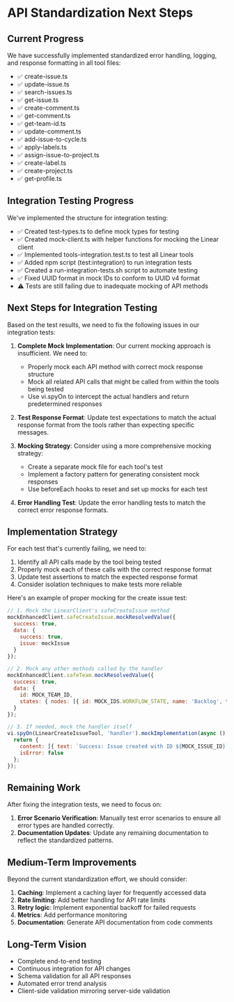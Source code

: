 # API Standardization Next Steps

## Current Progress

We have successfully implemented standardized error handling, logging, and response formatting in all tool files:

- ✅ create-issue.ts
- ✅ update-issue.ts
- ✅ search-issues.ts
- ✅ get-issue.ts
- ✅ create-comment.ts
- ✅ get-comment.ts
- ✅ get-team-id.ts
- ✅ update-comment.ts
- ✅ add-issue-to-cycle.ts
- ✅ apply-labels.ts
- ✅ assign-issue-to-project.ts
- ✅ create-label.ts
- ✅ create-project.ts
- ✅ get-profile.ts

## Integration Testing Progress

We've implemented the structure for integration testing:

- ✅ Created test-types.ts to define mock types for testing
- ✅ Created mock-client.ts with helper functions for mocking the Linear client
- ✅ Implemented tools-integration.test.ts to test all Linear tools
- ✅ Added npm script (test:integration) to run integration tests
- ✅ Created a run-integration-tests.sh script to automate testing
- ✅ Fixed UUID format in mock IDs to conform to UUID v4 format
- ⚠️ Tests are still failing due to inadequate mocking of API methods

## Next Steps for Integration Testing

Based on the test results, we need to fix the following issues in our integration tests:

1. **Complete Mock Implementation**: Our current mocking approach is insufficient. We need to:
   - Properly mock each API method with correct mock response structure
   - Mock all related API calls that might be called from within the tools being tested
   - Use vi.spyOn to intercept the actual handlers and return predetermined responses

2. **Test Response Format**: Update test expectations to match the actual response format from the tools rather than expecting specific messages.

3. **Mocking Strategy**: Consider using a more comprehensive mocking strategy:
   - Create a separate mock file for each tool's test
   - Implement a factory pattern for generating consistent mock responses
   - Use beforeEach hooks to reset and set up mocks for each test

4. **Error Handling Test**: Update the error handling tests to match the correct error response formats.

## Implementation Strategy

For each test that's currently failing, we need to:

1. Identify all API calls made by the tool being tested
2. Properly mock each of these calls with the correct response format
3. Update test assertions to match the expected response format
4. Consider isolation techniques to make tests more reliable

Here's an example of proper mocking for the create issue test:

```javascript
// 1. Mock the LinearClient's safeCreateIssue method
mockEnhancedClient.safeCreateIssue.mockResolvedValue({
  success: true,
  data: {
    success: true,
    issue: mockIssue
  }
});

// 2. Mock any other methods called by the handler
mockEnhancedClient.safeTeam.mockResolvedValue({
  success: true,
  data: {
    id: MOCK_TEAM_ID,
    states: { nodes: [{ id: MOCK_IDS.WORKFLOW_STATE, name: 'Backlog', type: 'backlog' }] }
  }
});

// 3. If needed, mock the handler itself
vi.spyOn(LinearCreateIssueTool, 'handler').mockImplementation(async () => {
  return {
    content: [{ text: `Success: Issue created with ID ${MOCK_ISSUE_ID}` }],
    isError: false
  };
});
```

## Remaining Work

After fixing the integration tests, we need to focus on:

1. **Error Scenario Verification**: Manually test error scenarios to ensure all error types are handled correctly.
2. **Documentation Updates**: Update any remaining documentation to reflect the standardized patterns.

## Medium-Term Improvements

Beyond the current standardization effort, we should consider:

1. **Caching**: Implement a caching layer for frequently accessed data
2. **Rate limiting**: Add better handling for API rate limits
3. **Retry logic**: Implement exponential backoff for failed requests
4. **Metrics**: Add performance monitoring
5. **Documentation**: Generate API documentation from code comments

## Long-Term Vision

- Complete end-to-end testing
- Continuous integration for API changes
- Schema validation for all API responses
- Automated error trend analysis
- Client-side validation mirroring server-side validation 